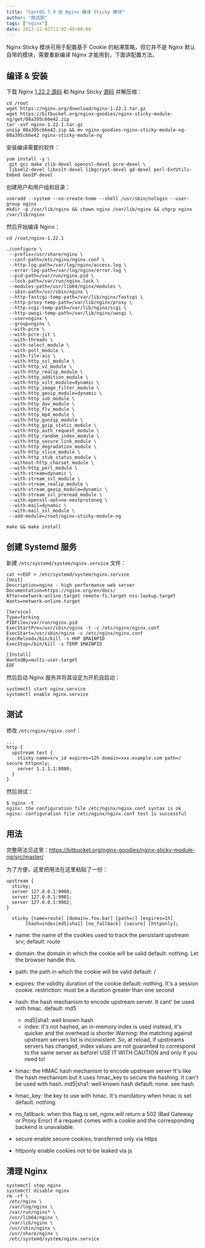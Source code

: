 ```yaml
---
title: "CentOS 7.9 给 Nginx 编译 Sticky 模块"
author: "颇忒脱"
tags: ["nginx"]
date: 2022-12-02T11:02:45+08:00
---
```


<!--more-->

Nginx Sticky 模块可用于配置基于 Cookie 的粘滞策略，但它并不是 Nginx 默认自带的模块，需要重新编译 Nginx 才能用到，下面讲配置方法。

## 编译 & 安装

下载 Nginx [1.22.2 源码][1] 和 Nginx Sticky [源码][2] 并解压缩：

```shell
cd /root
wget https://nginx.org/download/nginx-1.22.1.tar.gz
wget https://bitbucket.org/nginx-goodies/nginx-sticky-module-ng/get/08a395c66e42.zip
tar -xvf nginx-1.22.1.tar.gz
unzip 08a395c66e42.zip && mv nginx-goodies-nginx-sticky-module-ng-08a395c66e42 nginx-sticky-module-ng
```

安装编译需要的软件：

```shell
yum install -y \
 git gcc make zlib-devel openssl-devel pcre-devel \
 libxml2-devel libxslt-devel libgcrypt-devel gd-devel perl-ExtUtils-Embed GeoIP-devel
```

创建用户和用户组和目录：

```shell
useradd --system --no-create-home --shell /usr/sbin/nologin --user-group nginx
mkdir -p /var/lib/nginx && chown nginx /var/lib/nginx && chgrp nginx /var/lib/nginx
```

然后开始编译 Nginx：

```shell
cd /root/nginx-1.22.1

./configure \
 --prefix=/usr/share/nginx \
 --conf-path=/etc/nginx/nginx.conf \
 --http-log-path=/var/log/nginx/access.log \
 --error-log-path=/var/log/nginx/error.log \
 --pid-path=/var/run/nginx.pid \
 --lock-path=/var/run/nginx.lock \
 --modules-path=/usr/lib64/nginx/modules \
 --sbin-path=/usr/sbin/nginx \
 --http-fastcgi-temp-path=/var/lib/nginx/fastcgi \
 --http-proxy-temp-path=/var/lib/nginx/proxy \
 --http-scgi-temp-path=/var/lib/nginx/scgi \
 --http-uwsgi-temp-path=/var/lib/nginx/uwsgi \
 --user=nginx \
 --group=nginx \
 --with-pcre \
 --with-pcre-jit \
 --with-threads \
 --with-select_module \
 --with-poll_module \
 --with-file-aio \
 --with-http_ssl_module \
 --with-http_v2_module \
 --with-http_realip_module \
 --with-http_addition_module \
 --with-http_xslt_module=dynamic \
 --with-http_image_filter_module \
 --with-http_geoip_module=dynamic \
 --with-http_sub_module \
 --with-http_dav_module \
 --with-http_flv_module \
 --with-http_mp4_module \
 --with-http_gunzip_module \
 --with-http_gzip_static_module \
 --with-http_auth_request_module \
 --with-http_random_index_module \
 --with-http_secure_link_module \
 --with-http_degradation_module \
 --with-http_slice_module \
 --with-http_stub_status_module \
 --without-http_charset_module \
 --with-http_perl_module \
 --with-stream=dynamic \
 --with-stream_ssl_module \
 --with-stream_realip_module \
 --with-stream_geoip_module=dynamic \
 --with-stream_ssl_preread_module \
 --with-openssl-opt=no-nextprotoneg \
 --with-mail=dynamic \
 --with-mail_ssl_module \
 --add-module=/root/nginx-sticky-module-ng

make && make install
```

## 创建 Systemd 服务

新建 `/etc/systemd/system/nginx.service` 文件：

```
cat <<EOF > /etc/systemd/system/nginx.service
[Unit]
Description=nginx - high performance web server
Documentation=https://nginx.org/en/docs/
After=network-online.target remote-fs.target nss-lookup.target
Wants=network-online.target

[Service]
Type=forking
PIDFile=/var/run/nginx.pid
ExecStartPre=/usr/sbin/nginx -t -c /etc/nginx/nginx.conf
ExecStart=/usr/sbin/nginx -c /etc/nginx/nginx.conf
ExecReload=/bin/kill -s HUP $MAINPID
ExecStop=/bin/kill -s TERM $MAINPID

[Install]
WantedBy=multi-user.target
EOF
```

然后启动 Nginx 服务并将其设定为开机自启动：

```shell
systemctl start nginx.service
systemctl enable nginx.service
```
## 测试

修改 `/etc/nginx/nginx.conf`：

```nginx
...
http {
  upstream test {
    sticky name=srv_id expires=12h domain=xxx.example.com path=/ secure httponly;
    server 1.1.1.1:8080;
  }
}
```

然后测试：

```shell
$ nginx -t
nginx: the configuration file /etc/nginx/nginx.conf syntax is ok
nginx: configuration file /etc/nginx/nginx.conf test is successful
```

## 用法

完整用法见这里：https://bitbucket.org/nginx-goodies/nginx-sticky-module-ng/src/master/

为了方便，这里把用法在这里粘贴了一份：


    upstream {
      sticky;
      server 127.0.0.1:9000;
      server 127.0.0.1:9001;
      server 127.0.0.1:9002;
    }

	  sticky [name=route] [domain=.foo.bar] [path=/] [expires=1h] 
           [hash=index|md5|sha1] [no_fallback] [secure] [httponly];
  
  
- name:    the name of the cookies used to track the persistant upstream srv; 
  default: route

- domain:  the domain in which the cookie will be valid
  default: nothing. Let the browser handle this.

- path:    the path in which the cookie will be valid
  default: /

- expires: the validity duration of the cookie
  default: nothing. It's a session cookie.
  restriction: must be a duration greater than one second

- hash:    the hash mechanism to encode upstream server. It cant' be used with hmac.
  default: md5

    - md5|sha1: well known hash
    - index:    it's not hashed, an in-memory index is used instead, it's quicker and the overhead is shorter
    Warning: the matching against upstream servers list
    is inconsistent. So, at reload, if upstreams servers
    has changed, index values are not guaranted to
    correspond to the same server as before!
    USE IT WITH CAUTION and only if you need to!
 
- hmac:    the HMAC hash mechanism to encode upstream server
    It's like the hash mechanism but it uses hmac_key
    to secure the hashing. It can't be used with hash.
    md5|sha1: well known hash
    default: none. see hash.

- hmac_key: the key to use with hmac. It's mandatory when hmac is set
           default: nothing.

- no_fallback: when this flag is set, nginx will return a 502 (Bad Gateway or
              Proxy Error) if a request comes with a cookie and the
              corresponding backend is unavailable.

- secure    enable secure cookies; transferred only via https
- httponly  enable cookies not to be leaked via js

## 清理 Nginx

```shell
systemctl stop nginx
systemctl disable nginx
rm -rf \
 /etc/nginx \
 /var/log/nginx \
 /var/run/nginx* \
 /usr/lib64/nginx \
 /var/lib/nginx \
 /usr/sbin/nginx \
 /usr/share/nginx \
 /etc/systemd/system/nginx.service
```

[1]: https://nginx.org/en/download.html
[2]: https://bitbucket.org/nginx-goodies/nginx-sticky-module-ng/downloads/